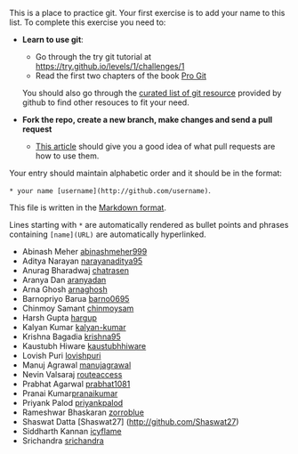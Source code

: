 This is a place to practice git. Your first exercise is to add your name to this list.
To complete this exercise you need to:

- **Learn to use git**:
  - Go through the try git tutorial at https://try.github.io/levels/1/challenges/1
  - Read the first two chapters of the book [Pro Git](http://git-scm.com/book/en/v2)

  You should also go through the [curated list of git
resource](https://help.github.com/articles/good-resources-for-learning-git-and-github/) provided by github to find other resouces to fit your need.

- **Fork the repo, create a new branch, make changes and send a pull request**
  - [This article](https://help.github.com/articles/using-pull-requests/) should give you a good idea of what pull requests are how to use them.


Your entry should maintain alphabetic order and it should be in the format:

`* your name [username](http://github.com/username)`. 

This file is written in the [Markdown format](https://guides.github.com/features/mastering-markdown/).

Lines starting with `*` are automatically rendered as bullet points and phrases containing `[name](URL)` are automatically hyperlinked.

* Abinash Meher [abinashmeher999](http://github.com/abinashmeher999)
* Aditya Narayan [narayanaditya95](http://github.com/narayanaditya95)
* Anurag Bharadwaj [chatrasen](http://github.com/chatrasen)
* Aranya Dan [aranyadan](http://github.com/aranyadan)
* Arna Ghosh [arnaghosh](http://github.com/arnaghosh)
* Barnopriyo Barua [barno0695](http://github.com/barno0695)
* Chinmoy Samant [chinmoysam](https://github.com/chinmoysam)
* Harsh Gupta [hargup](http://github.com/hargup)
* Kalyan Kumar [kalyan-kumar](http://github.com/kalyan-kumar)
* Krishna Bagadia [krishna95](http://github.com/krishna95)
* Kaustubh Hiware [kaustubhhiware](https://github.com/kaustubhhiware)
* Lovish Puri [lovishpuri](http:/github.com/lovishpuri)
* Manuj Agrawal [manujagrawal](http:/github.com/manujagrawal)
* Nevin Valsaraj [routeaccess](http://github.com/routeaccess)
* Prabhat Agarwal [prabhat1081](http://github.com/prabhat1081)
* Pranai Kumar[pranaikumar](http://github.com/pranaikumar)
* Priyank Palod [priyankpalod](https://github.com/priyankpalod)
* Rameshwar Bhaskaran [zorroblue](https://github.com/zorroblue)
* Shaswat Datta [Shaswat27] (http://github.com/Shaswat27) 
* Siddharth Kannan [icyflame](http://github.com/icyflame)
* Srichandra [srichandra](https://github.com/srichandra)
